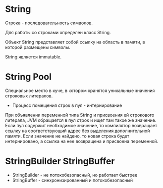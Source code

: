 # String
Строка - последовательность символов. 

Для работы со строками определен класс String. 

Объект String представляет собой ссылку на область в памяти, в которой размещены символы. 

String является immutable.


# String Pool
Специальное место в куче, в котором хранятся уникальные значения строковых литералов.
* Процесс помещения строк в пул - интернирование

При объявлении переменной типа String и присвоения ей строкового литерала, JVM обращается в пул строк и ищет там такое же значение. Если пул содержит необходимое значение, то компилятор возвращает ссылку на соответствующий адрес без выделения дополнительной памяти. Если значение не найдено, то новая строка будет интернировано, а ссылка на нее возвращена и присвоена переменной.

# StringBuilder StringBuffer 
* StringBuilder - не потокобезопасный, но работает быстрее 
* StringBuffer - синхронизированный и потокобезопасный